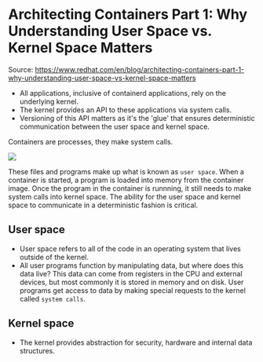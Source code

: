 # Architecting Containers Part 1: Why Understanding User Space vs. Kernel Space Matters

Source: https://www.redhat.com/en/blog/architecting-containers-part-1-why-understanding-user-space-vs-kernel-space-matters

- All applications, inclusive of containerd applications, rely on the underlying kernel.
- The kernel provides an API to these applications via system calls.
- Versioning of this API matters as it's the 'glue' that ensures deterministic communication between the user space and kernel space.

Containers are processes, they make system calls.

![](https://www.redhat.com/cms/managed-files/styles/wysiwyg_full_width/s3/2015/07/user-space-vs-kernel-space-simple-container.png?itok=ptougYzT)

These files and programs make up what is known as `user space`. When a container is started, a program is loaded into memory from the container image. Once the program in the container is runnning, it still needs to make system calls into kernel space. The ability for the user space and kernel space to communicate in a deterministic fashion is critical.

## User space

- User space refers to all of the code in an operating system that lives outside of the kernel.
- All user programs function by manipulating data, but where does this data live? This data can come from registers in the CPU and external devices, but most commonly it is stored in memory and on disk. User programs get access to data by making special requests to the kernel called `system calls`.

## Kernel space

- The kernel provides abstraction for security, hardware and internal data structures.
